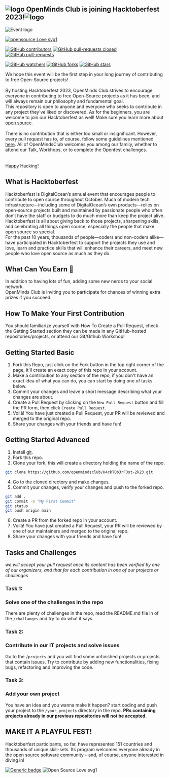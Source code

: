 ## ![logo](https://www.pixenli.com/image/D8IcXWhb) OpenMinds Club is joining Hacktoberfest 2023!![logo](https://www.pixenli.com/image/D8IcXWhb)

![Event logo](https://github.com/ossamamehmood/hacktoberfest/raw/main/.github/logo.png)

[![opensource  Love svg1 ](https://badges.frapsoft.com/os/v1/open-source.svg?v=103)](https://github.com/ellerbrock/open-source-badges/)

[![GitHub contributors](https://img.shields.io/github/contributors/openmindsclub/H4ckT0b3rF3st-2k23)](https://GitHub.com/Naereen/StrapDown.js/graphs/contributors/)
[![GitHub pull-requests closed](https://img.shields.io/github/issues-pr-closed/openmindsclub/H4ckT0b3rF3st-2k23)](https://GitHub.com/Naereen/StrapDown.js/pull/)
[![GitHub pull-requests](https://img.shields.io/github/issues-pr/openmindsclub/H4ckT0b3rF3st-2k23)](https://GitHub.com/Naereen/StrapDown.js/pull/)

[![GitHub watchers](https://img.shields.io/github/watchers/openmindsclub/H4ckT0b3rF3st-2k23?style=social)](https://github.com/abdelhak2406/test/network)
[![GitHub forks](https://img.shields.io/github/forks/openmindsclub/H4ckT0b3rF3st-2k23?style=social)](https://github.com/abdelhak2406/test/network)
[![GitHub stars](https://img.shields.io/github/stars/openmindsclub/H4ckT0b3rF3st-2k23?style=social)](https://github.com/abdelhak2406/test/network)


We hope this event will be the first step in your long journey of contributing to free Open-Source projects!<br/><br/>
By hosting Hacktoberfest 2023, OpenMinds Club strives to encourage everyone in contributing to free Open-Source projects as it has been, and will always remain our philosophy and fundamental goal.<br/> This repository is open to anyone and everyone who seeks to contribute in any project they've liked or discovered. As for the beginners, you are welcome to join our Hacktoberfest as well! Make sure you learn more about [open source](https://github.com/open-source).<br/><br/>
There is no contribution that is either too small or insignificant. However, every pull request has to, of course, follow some guidelines mentioned [here](https://hacktoberfest.com/participation/). All of OpenMindsClub welcomes you among our family, whether to attend our Talk, Workhops, or to complete the Openfest challenges.<br/><br/>
<br/>
Happy Hacking!

## What is Hacktoberfest

Hacktoberfest is DigitalOcean’s annual event that encourages people to contribute to open source throughout October. Much of modern tech infrastructure—including some of DigitalOcean’s own products—relies on open-source projects built and maintained by passionate people who often don’t have the staff or budgets to do much more than keep the project alive. Hacktoberfest is all about giving back to those projects, sharpening skills, and celebrating all things open source, especially the people that make open source so special.
<br>
For the past 10 years, thousands of people—coders and non-coders alike—have participated in Hacktoberfest to support the projects they use and love, learn and practice skills that will enhance their careers, and meet new people who love open source as much as they do.
​

## What Can You Earn 🎁

In addition to having lots of fun, adding some new nerds to your social network.<br/>
OpenMinds Club is inviting you to participate for chances of winning extra prizes if you succeed. <br/>

## How To Make Your First Contribution

You should familiarize yourself with How To Create a Pull Request, check the Getting Started section they can be made in any GitHub-hosted repositories/projects, or attend our Git/Github Workshop!
​


## Getting Started Basic

1. Fork this Repo, just click on the Fork button in the top right corner of the page, it'll create an exact copy of this repo in your account.
2. Make a contribution to any section of the repo, if you don't have an exact idea of what you can do, you can start by doing one of tasks below.
3. Commit your changes and leave a short message describing what your changes are about.
4. Create a Pull Request by clicking on the `New Pull Request` button and fill the PR form, then click `Create Pull Request`.
5. Voilà! You have just created a Pull Request, your PR will be reviewed and merged to the original repo.
6. Share your changes with your friends and have fun!

## Getting Started Advanced

1. Install [git](https://git-scm.com).
2. Fork this repo.
3. Clone your fork, this will create a directory holding the name of the repo.

```bash
git clone https://github.com/openmindsclub/H4ckT0b3rF3st-2k23.git
```

4. Go to the cloned directory and make changes.
5. Commit your changes, verify your changes and push to the forked repo.

```bash
git add .
git commit -m "My First Commit"
git status
git push origin main
```

6. Create a PR from the forked repo in your account.
7. Voilà! You have just created a Pull Request, your PR will be reviewed by one of our maintainers and merged to the original repo.
8. Share your changes with your friends and have fun!

## Tasks and Challenges

_we will accept your pull request once its content has been verified by one of our organizers, and that for each contribution in one of our projects or challenges_

### Task 1:

### Solve one of the challenges in the repo

There are plenty of challenges in the repo, read the README.md file in of the `/challanges` and try to do what it says.

### Task 2:

### Contribute in our IT projects and solve issues

Go to the `/projects` and you will find some unfinished projects or projects that contain issues. Try to contribute by adding new functionalities, fixing bugs, refactoring and improving the code. 

### Task 3:

### Add your own project

You have an idea and you wanna make it happen? start coding and push your project to the `/your_projects` directory in the repo. **PRs containing projects already in our previous repositories will not be accepted.**

## MAKE IT A PLAYFUL FEST!

Hacktoberfest participants, so far, have represented 151 countries and thousands of unique skill-sets. Its program welcomes everyone already in the open source software community – and, of course, anyone interested in diving in!

[![Generic badge](https://img.shields.io/badge/Made%20With-Love-FF1493.svg)](https://shields.io/) ![Open Source Love svg1](https://www.pixenli.com/image/FpTQu89X)
